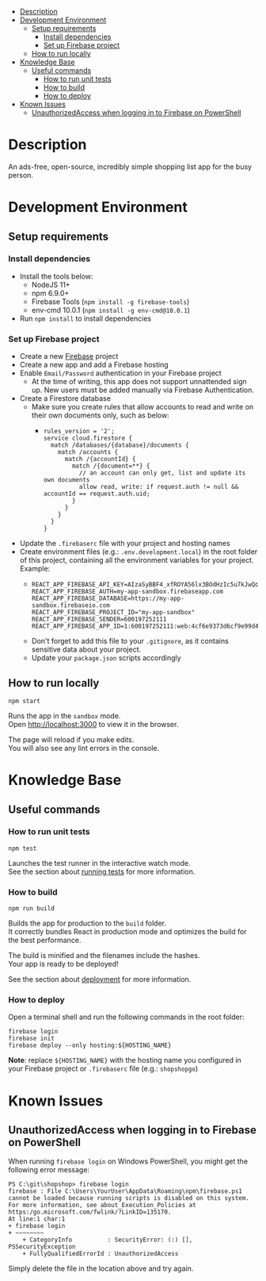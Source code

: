 - [Description](#description)
- [Development Environment](#development-environment)
  - [Setup requirements](#setup-requirements)
    - [Install dependencies](#install-dependencies)
    - [Set up Firebase project](#set-up-firebase-project)
  - [How to run locally](#how-to-run-locally)
- [Knowledge Base](#knowledge-base)
  - [Useful commands](#useful-commands)
    - [How to run unit tests](#how-to-run-unit-tests)
    - [How to build](#how-to-build)
    - [How to deploy](#how-to-deploy)
- [Known Issues](#known-issues)
  - [UnauthorizedAccess when logging in to Firebase on PowerShell](#unauthorizedaccess-when-logging-in-to-firebase-on-powershell)
# Description

An ads-free, open-source, incredibly simple shopping list app for the busy person.

# Development Environment

## Setup requirements

### Install dependencies

- Install the tools below:
  - NodeJS 11+
  - npm 6.9.0+
  - Firebase Tools (`npm install -g firebase-tools`)
  - env-cmd 10.0.1 (`npm install -g env-cmd@10.0.1`)
- Run `npm install` to install dependencies

### Set up Firebase project

- Create a new [Firebase](https://console.firebase.google.com/) project
- Create a new app and add a Firebase hosting
- Enable `Email/Password` authentication in your Firebase project
    - At the time of writing, this app does not support unnattended sign up. New users must be added manually via Firebase Authentication.
- Create a Firestore database
    - Make sure you create rules that allow accounts to read and write on their own documents only, such as below:
        - ```
          rules_version = '2';
          service cloud.firestore {
            match /databases/{database}/documents {
              match /accounts {
                match /{accountId} {
                  match /{document=**} {
                    // an account can only get, list and update its own documents
                    allow read, write: if request.auth != null && accountId == request.auth.uid;   
                  }
                }
              }
            }
          }
          ```
- Update the `.firebaserc` file with your project and hosting names
- Create environment files (e.g.: `.env.development.local`) in the root folder of this project, containing all the environment variables for your project. Example:
    - ```properties
      REACT_APP_FIREBASE_API_KEY=AIzaSyBBF4_xfROYA56lx3BOdHzIc5u7kJwQoKI
      REACT_APP_FIREBASE_AUTH=my-app-sandbox.firebaseapp.com
      REACT_APP_FIREBASE_DATABASE=https://my-app-sandbox.firebaseio.com
      REACT_APP_FIREBASE_PROJECT_ID="my-app-sandbox"
      REACT_APP_FIREBASE_SENDER=600197252111
      REACT_APP_FIREBASE_APP_ID=1:600197252111:web:4cf6e9373d6cf9e99d4f7a
      ```
    - Don't forget to add this file to your `.gitignore`, as it contains sensitive data about your project.
    - Update your `package.json` scripts accordingly

## How to run locally
```
npm start
```

Runs the app in the `sandbox` mode.<br />
Open [http://localhost:3000](http://localhost:3000) to view it in the browser.

The page will reload if you make edits.<br />
You will also see any lint errors in the console.

# Knowledge Base

## Useful commands

### How to run unit tests
```
npm test
```

Launches the test runner in the interactive watch mode.<br />
See the section about [running tests](https://facebook.github.io/create-react-app/docs/running-tests) for more information.

### How to build
```
npm run build
```

Builds the app for production to the `build` folder.<br />
It correctly bundles React in production mode and optimizes the build for the best performance.

The build is minified and the filenames include the hashes.<br />
Your app is ready to be deployed!

See the section about [deployment](https://facebook.github.io/create-react-app/docs/deployment) for more information.

### How to deploy

Open a terminal shell and run the following commands in the root folder:

```
firebase login
firebase init
firebase deploy --only hosting:${HOSTING_NAME}
```

**Note**: replace `${HOSTING_NAME}` with the hosting name you configured in your Firebase project or `.firebaserc` file (e.g.: `shopshopgo`)

# Known Issues

## UnauthorizedAccess when logging in to Firebase on PowerShell

When running `firebase login` on Windows PowerShell, you might get the following error message:

```
PS C:\git\shopshop> firebase login
firebase : File C:\Users\YourUser\AppData\Roaming\npm\firebase.ps1 cannot be loaded because running scripts is disabled on this system. For more information, see about_Execution_Policies at     
https:/go.microsoft.com/fwlink/?LinkID=135170.
At line:1 char:1
+ firebase login
+ ~~~~~~~~
    + CategoryInfo          : SecurityError: (:) [], PSSecurityException
    + FullyQualifiedErrorId : UnauthorizedAccess
```

Simply delete the file in the location above and try again.